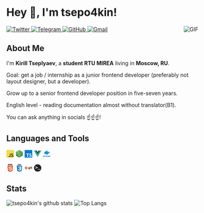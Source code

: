 # Hey 👋, I'm tsepo4kin!

<img align="right" alt="GIF" src="https://sun9-16.userapi.com/impg/-XWMQaG17PAvsmLt-WZwVrzuT3lI8NE2T6djjA/iujSYTw6koA.jpg?size=500x270&quality=96&sign=f63b4c990af9f1fa0e52cbb64b455f44"/>

<a href="https://twitter.com/tsepo4kin" target="_blank">
  <img src="https://img.shields.io/badge/-Twitter-1ca0f1?style=flat-square&labelColor=1ca0f1&logo=twitter&logoColor=white" alt="Twitter">
</a>
<a href="https://t.me/tsepo4kin" target="_blank">
  <img src="https://img.shields.io/badge/-Telegram-0088cc?style=flat-square&logo=telegram" alt="Telegram">
</a>
<a href="https://github.com/tsepo4kin/" target="_blank">
  <img src="https://img.shields.io/badge/-GitHub-181717?style=flat-square&logo=github" alt="GitHub">
</a>
<a href="mailto:kupuk132@gmail.com" target="_blank">
  <img src="https://img.shields.io/badge/-Gmail-c14438?style=flat-square&logo=Gmail&logoColor=white" alt="Gmail">
</a>



## About Me

I'm **Kirill Tseplyaev**, a **student RTU MIREA** living in **Moscow, RU**.

Goal: get a job / internship as a junior frontend developer (preferably not layout designer, but a developer). 

Grow up to a senior frontend developer position in five-seven years.

English level - reading documentation almost without translator(B1).

You can ask anything in socials ☝️☝️☝️!

## Languages and Tools

<code><img height="20" src="https://raw.githubusercontent.com/github/explore/80688e429a7d4ef2fca1e82350fe8e3517d3494d/topics/javascript/javascript.png"></code>
<code><img height="20" src="https://raw.githubusercontent.com/github/explore/80688e429a7d4ef2fca1e82350fe8e3517d3494d/topics/nodejs/nodejs.png"></code>
<code><img height="20" src="https://raw.githubusercontent.com/github/explore/80688e429a7d4ef2fca1e82350fe8e3517d3494d/topics/typescript/typescript.png"></code>
<code><img height="20" src="https://raw.githubusercontent.com/github/explore/80688e429a7d4ef2fca1e82350fe8e3517d3494d/topics/vue/vue.png"></code>
<code><img height="20" src="https://raw.githubusercontent.com/github/explore/80688e429a7d4ef2fca1e82350fe8e3517d3494d/topics/docker/docker.png"></code>
<!-- <code><img height="20" src="https://raw.githubusercontent.com/github/explore/80688e429a7d4ef2fca1e82350fe8e3517d3494d/topics/graphql/graphql.png"></code> -->
<!-- <code><img height="20" src="https://raw.githubusercontent.com/github/explore/80688e429a7d4ef2fca1e82350fe8e3517d3494d/topics/mongodb/mongodb.png"></code> -->
<code><img height="20" src="https://raw.githubusercontent.com/github/explore/80688e429a7d4ef2fca1e82350fe8e3517d3494d/topics/html/html.png"></code>
<code><img height="20" src="https://raw.githubusercontent.com/github/explore/80688e429a7d4ef2fca1e82350fe8e3517d3494d/topics/css/css.png"></code>
<code><img height="20" src="https://raw.githubusercontent.com/github/explore/80688e429a7d4ef2fca1e82350fe8e3517d3494d/topics/git/git.png"></code>
<code><img height="20" src="https://raw.githubusercontent.com/github/explore/80688e429a7d4ef2fca1e82350fe8e3517d3494d/topics/terminal/terminal.png"></code>


## Stats

![tsepo4kin's github stats](https://github-readme-stats.vercel.app/api?username=tsepo4kin&show_icons=true&hide_border=false&theme=tokyonight&count_private=true&hide_title=false)
![Top Langs](https://github-readme-stats.vercel.app/api/top-langs/?username=tsepo4kin&hide=html&theme=tokyonight&layout=compact)
